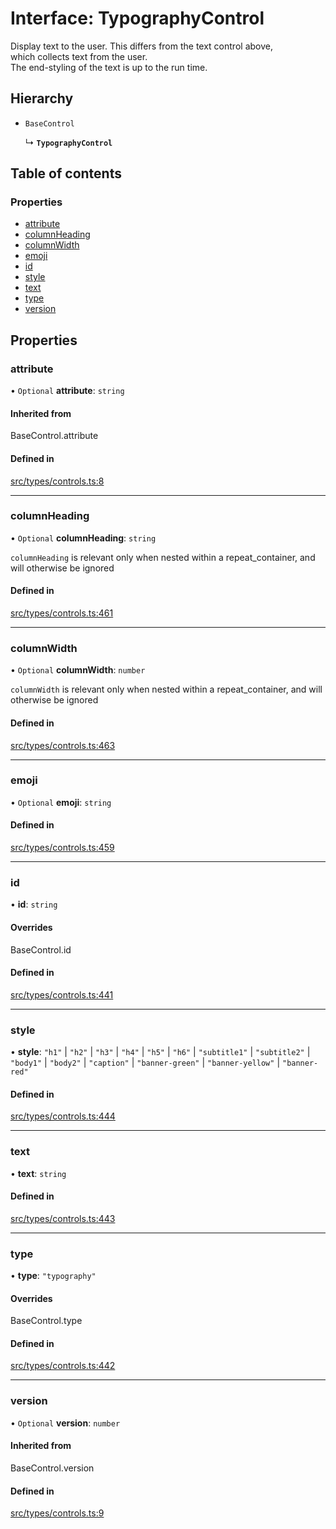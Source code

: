# Interface: TypographyControl

Display text to the user. This differs from the text control above, \
which collects text from the user.\
The end-styling of the text is up to the run time.

## Hierarchy

- `BaseControl`

  ↳ **`TypographyControl`**

## Table of contents

### Properties

- [attribute](../wiki/TypographyControl#attribute)
- [columnHeading](../wiki/TypographyControl#columnheading)
- [columnWidth](../wiki/TypographyControl#columnwidth)
- [emoji](../wiki/TypographyControl#emoji)
- [id](../wiki/TypographyControl#id)
- [style](../wiki/TypographyControl#style)
- [text](../wiki/TypographyControl#text)
- [type](../wiki/TypographyControl#type)
- [version](../wiki/TypographyControl#version)

## Properties

### attribute

• `Optional` **attribute**: `string`

#### Inherited from

BaseControl.attribute

#### Defined in

[src/types/controls.ts:8](https://github.com/decisively-io/interview-sdk/blob/4a50c8c/src/types/controls.ts#L8)

___

### columnHeading

• `Optional` **columnHeading**: `string`

`columnHeading` is relevant only when nested within a repeat_container, and will otherwise be ignored

#### Defined in

[src/types/controls.ts:461](https://github.com/decisively-io/interview-sdk/blob/4a50c8c/src/types/controls.ts#L461)

___

### columnWidth

• `Optional` **columnWidth**: `number`

`columnWidth` is relevant only when nested within a repeat_container, and will otherwise be ignored

#### Defined in

[src/types/controls.ts:463](https://github.com/decisively-io/interview-sdk/blob/4a50c8c/src/types/controls.ts#L463)

___

### emoji

• `Optional` **emoji**: `string`

#### Defined in

[src/types/controls.ts:459](https://github.com/decisively-io/interview-sdk/blob/4a50c8c/src/types/controls.ts#L459)

___

### id

• **id**: `string`

#### Overrides

BaseControl.id

#### Defined in

[src/types/controls.ts:441](https://github.com/decisively-io/interview-sdk/blob/4a50c8c/src/types/controls.ts#L441)

___

### style

• **style**: ``"h1"`` \| ``"h2"`` \| ``"h3"`` \| ``"h4"`` \| ``"h5"`` \| ``"h6"`` \| ``"subtitle1"`` \| ``"subtitle2"`` \| ``"body1"`` \| ``"body2"`` \| ``"caption"`` \| ``"banner-green"`` \| ``"banner-yellow"`` \| ``"banner-red"``

#### Defined in

[src/types/controls.ts:444](https://github.com/decisively-io/interview-sdk/blob/4a50c8c/src/types/controls.ts#L444)

___

### text

• **text**: `string`

#### Defined in

[src/types/controls.ts:443](https://github.com/decisively-io/interview-sdk/blob/4a50c8c/src/types/controls.ts#L443)

___

### type

• **type**: ``"typography"``

#### Overrides

BaseControl.type

#### Defined in

[src/types/controls.ts:442](https://github.com/decisively-io/interview-sdk/blob/4a50c8c/src/types/controls.ts#L442)

___

### version

• `Optional` **version**: `number`

#### Inherited from

BaseControl.version

#### Defined in

[src/types/controls.ts:9](https://github.com/decisively-io/interview-sdk/blob/4a50c8c/src/types/controls.ts#L9)
